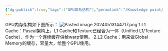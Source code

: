 ```yaml
---
{"dg-publish":true,"tags":["GPU体系结构"],"permalink":"/Knowledge point/GPU体系结构/GPU内存架构/","dgPassFrontmatter":true}
---
```


GPU内存架构如下图所示：
![Pasted image 20240513144717.png](/img/user/Knowledge%20point/imgs/Pasted%20image%2020240513144717.png)
1.L1 Cache：Pascal架构上，L1 Cache和Texture已经合为一体（Unified L1/Texture Cache），作为一个连续缓存供给warp使用。
2.L2 Cache：用来做Global Memory的缓存，容量大，给整个GPU使用。